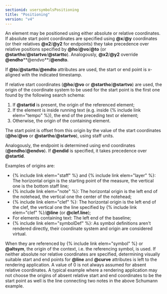 ```yaml
---
sectionid: usersymbolsPositioning
title: "Positioning"
version: "v4"
---
```


An element may be positioned using either absolute or relative coordinates. If absolute start point coordinates are specified using **@x**/**@y** coordinates (or their relatives **@x2**/**@y2** for endpoints) they take precedence over relative positions specified by **@ho**/**@vo**/**@to** (or **@startho**/**@startvo**/**@startto**). Analogously, **@x2**/**@y2** override **@endho****@endvo**/**@endto**.

If **@to**/**@startto**/**@endto** attributes are used, the start or end point is x-aligned with the indicated timestamp.

If relative start coordinates (**@ho**/**@vo** or **@startho**/**@startvo**) are used, the origin of the coordinate system to be used for the start point is the first one found by the following search schema:

1. If **@startid** is present, the origin of the referenced element;
2. If the element is inside running text (e.g. inside {% include link elem="tempo" %}), the end of the preceding text or element;
3. Otherwise, the origin of the containing element.

The start point is offset from this origin by the value of the start coordinates (**@ho**/**@vo** or **@startho**/**@startvo**), using staff units.

Analogously, the endpoint is determined using end coordinates (**@endho**/**@endvo**). If **@endid** is specified, it takes precedence over **@startid**.

Examples of origins are:

- {% include link elem="staff" %} and {% include link elem="layer" %}: The horizontal origin is the starting point of the measure, the vertical one is the bottom staff line;
- {% include link elem="note" %}: The horizontal origin is the left end of the notehead, the vertical one the center of the notehead;
- {% include link elem="clef" %}: The horizontal origin is the left end of the clef, the vertical one the line specified by {% include link elem="clef" %}/**@line** (or **@clef.line**);
- For elements containing text: The left end of the baseline;
- {% include link elem="symbolDef" %}: As symbol definitions aren't rendered directly, their coordinate system and origin are considered virtual.

When they are referenced by {% include link elem="symbol" %} or **@altsym**, the origin of the context, i.e. the referencing symbol, is used.
If neither absolute nor relative coordinates are specified, determining visually suitable start and end points for **@line** and **@curve** attributes is left to the rendering application. A value of 0 is not always assumed for absent relative coordinates. A typical example where a rendering application may not choose the origins of absent relative start and end coordinates to be the start point as well is the line connecting two notes in the above Schumann example.
